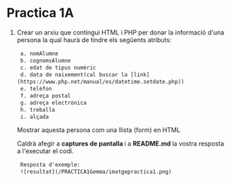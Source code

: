 # Practica 1A

1. Crear un arxiu que contingui HTML i PHP per donar la informació d'una persona la qual haurà de tindre els següents atributs:

        a. nomAlumne
        b. cognomsAlumne
        c. edat de tipus numèric
        d. data de naixement(cal buscar la [link](https://www.php.net/manual/es/datetime.setdate.php))
        e. telèfon
        f. adreça postal
        g. adreça electrònica
        h. treballa
        i. alçada

    Mostrar aquesta persona com una llista (form) en HTML

    Caldrà afegir a <b> captures de pantalla </b> i a <b> README.md </b> la vostra resposta a l'executar el codi.

        Resposta d'exemple:
        ![resultat](/PRACTICA1Gemma/imatgepractica1.png)
